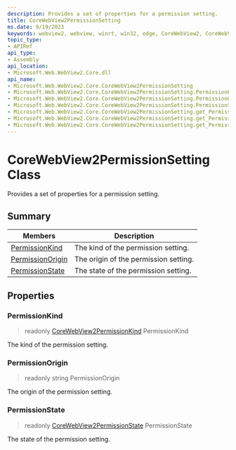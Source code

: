 ```yaml
---
description: Provides a set of properties for a permission setting.
title: CoreWebView2PermissionSetting
ms.date: 9/19/2023
keywords: webview2, webview, winrt, win32, edge, CoreWebView2, CoreWebView2Controller, browser control, edge html, CoreWebView2PermissionSetting
topic_type:
- APIRef
api_type:
- Assembly
api_location:
- Microsoft.Web.WebView2.Core.dll
api_name:
- Microsoft.Web.WebView2.Core.CoreWebView2PermissionSetting
- Microsoft.Web.WebView2.Core.CoreWebView2PermissionSetting.PermissionKind
- Microsoft.Web.WebView2.Core.CoreWebView2PermissionSetting.PermissionOrigin
- Microsoft.Web.WebView2.Core.CoreWebView2PermissionSetting.PermissionState
- Microsoft.Web.WebView2.Core.CoreWebView2PermissionSetting.get_PermissionKind
- Microsoft.Web.WebView2.Core.CoreWebView2PermissionSetting.get_PermissionOrigin
- Microsoft.Web.WebView2.Core.CoreWebView2PermissionSetting.get_PermissionState
---
```


# CoreWebView2PermissionSetting Class



Provides a set of properties for a permission setting.

## Summary

Members|Description
--|--
[PermissionKind](#permissionkind) | The kind of the permission setting.
[PermissionOrigin](#permissionorigin) | The origin of the permission setting.
[PermissionState](#permissionstate) | The state of the permission setting.

## Properties

### PermissionKind

> readonly  [CoreWebView2PermissionKind](corewebview2permissionkind.md) PermissionKind

The kind of the permission setting.

### PermissionOrigin

> readonly  string PermissionOrigin

The origin of the permission setting.

### PermissionState

> readonly  [CoreWebView2PermissionState](corewebview2permissionstate.md) PermissionState

The state of the permission setting.





